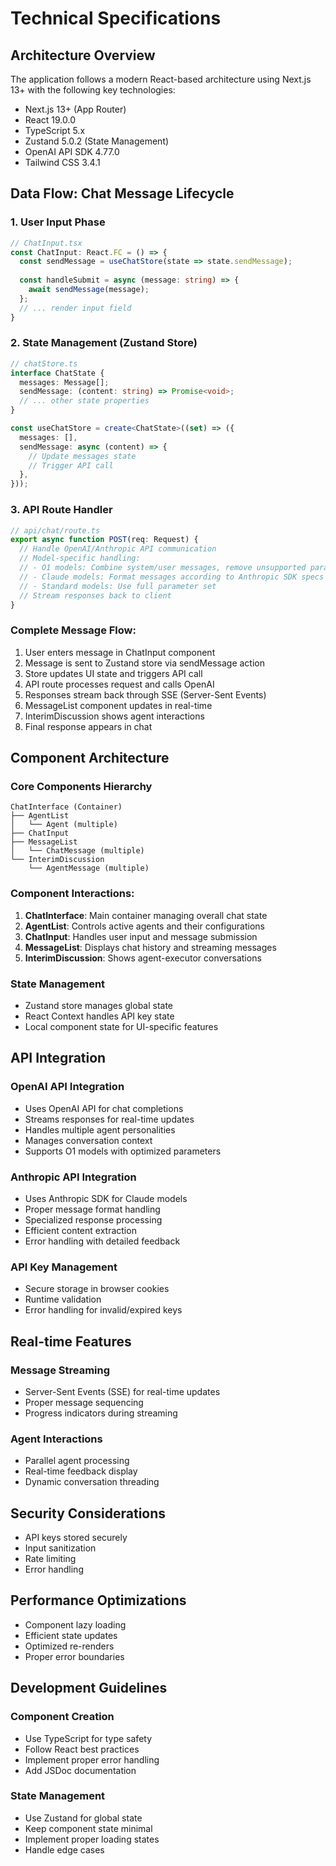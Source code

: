 # Technical Specifications

## Architecture Overview

The application follows a modern React-based architecture using Next.js 13+ with the following key technologies:
- Next.js 13+ (App Router)
- React 19.0.0
- TypeScript 5.x
- Zustand 5.0.2 (State Management)
- OpenAI API SDK 4.77.0
- Tailwind CSS 3.4.1

## Data Flow: Chat Message Lifecycle

### 1. User Input Phase
```typescript
// ChatInput.tsx
const ChatInput: React.FC = () => {
  const sendMessage = useChatStore(state => state.sendMessage);
  
  const handleSubmit = async (message: string) => {
    await sendMessage(message);
  };
  // ... render input field
}
```

### 2. State Management (Zustand Store)
```typescript
// chatStore.ts
interface ChatState {
  messages: Message[];
  sendMessage: (content: string) => Promise<void>;
  // ... other state properties
}

const useChatStore = create<ChatState>((set) => ({
  messages: [],
  sendMessage: async (content) => {
    // Update messages state
    // Trigger API call
  },
}));
```

### 3. API Route Handler
```typescript
// api/chat/route.ts
export async function POST(req: Request) {
  // Handle OpenAI/Anthropic API communication
  // Model-specific handling:
  // - O1 models: Combine system/user messages, remove unsupported params
  // - Claude models: Format messages according to Anthropic SDK specs
  // - Standard models: Use full parameter set
  // Stream responses back to client
}
```

### Complete Message Flow:
1. User enters message in ChatInput component
2. Message is sent to Zustand store via sendMessage action
3. Store updates UI state and triggers API call
4. API route processes request and calls OpenAI
5. Responses stream back through SSE (Server-Sent Events)
6. MessageList component updates in real-time
7. InterimDiscussion shows agent interactions
8. Final response appears in chat

## Component Architecture

### Core Components Hierarchy
```
ChatInterface (Container)
├── AgentList
│   └── Agent (multiple)
├── ChatInput
├── MessageList
│   └── ChatMessage (multiple)
└── InterimDiscussion
    └── AgentMessage (multiple)
```

### Component Interactions:
1. **ChatInterface**: Main container managing overall chat state
2. **AgentList**: Controls active agents and their configurations
3. **ChatInput**: Handles user input and message submission
4. **MessageList**: Displays chat history and streaming messages
5. **InterimDiscussion**: Shows agent-executor conversations

### State Management
- Zustand store manages global state
- React Context handles API key state
- Local component state for UI-specific features

## API Integration

### OpenAI API Integration
- Uses OpenAI API for chat completions
- Streams responses for real-time updates
- Handles multiple agent personalities
- Manages conversation context
- Supports O1 models with optimized parameters

### Anthropic API Integration
- Uses Anthropic SDK for Claude models
- Proper message format handling
- Specialized response processing
- Efficient content extraction
- Error handling with detailed feedback

### API Key Management
- Secure storage in browser cookies
- Runtime validation
- Error handling for invalid/expired keys

## Real-time Features

### Message Streaming
- Server-Sent Events (SSE) for real-time updates
- Proper message sequencing
- Progress indicators during streaming

### Agent Interactions
- Parallel agent processing
- Real-time feedback display
- Dynamic conversation threading

## Security Considerations

- API keys stored securely
- Input sanitization
- Rate limiting
- Error handling

## Performance Optimizations

- Component lazy loading
- Efficient state updates
- Optimized re-renders
- Proper error boundaries

## Development Guidelines

### Component Creation
- Use TypeScript for type safety
- Follow React best practices
- Implement proper error handling
- Add JSDoc documentation

### State Management
- Use Zustand for global state
- Keep component state minimal
- Implement proper loading states
- Handle edge cases
